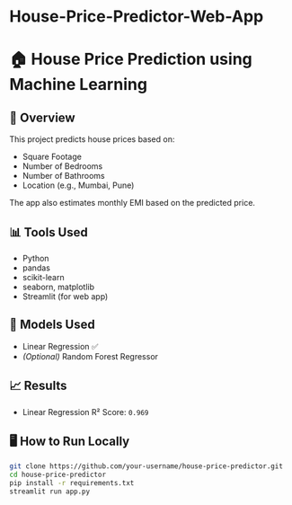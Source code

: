# House-Price-Predictor-Web-App
# 🏠 House Price Prediction using Machine Learning

## 📌 Overview
This project predicts house prices based on:
- Square Footage
- Number of Bedrooms
- Number of Bathrooms
- Location (e.g., Mumbai, Pune)

The app also estimates monthly EMI based on the predicted price.

## 📊 Tools Used
- Python
- pandas
- scikit-learn
- seaborn, matplotlib
- Streamlit (for web app)

## 🧠 Models Used
- Linear Regression ✅
- *(Optional)* Random Forest Regressor

## 📈 Results
- Linear Regression R² Score: `0.969`

## 🖥️ How to Run Locally
```bash
git clone https://github.com/your-username/house-price-predictor.git
cd house-price-predictor
pip install -r requirements.txt
streamlit run app.py
